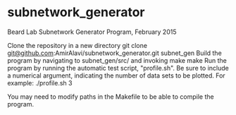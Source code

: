 # subnetwork_generator
Beard Lab Subnetwork Generator Program, February 2015

Clone the repository in a new directory
      git clone git@github.com:AmirAlavi/subnetwork_generator.git subnet_gen
Build the program by navigating to subnet_gen/src/ and invoking make
      make
Run the program by running the automatic test script, "profile.sh". Be sure to 
include a numerical argument, indicating the number of data sets to be plotted.
For example:
      ./profile.sh 3
    

You may need to modify paths in the Makefile to be able to compile the program.

